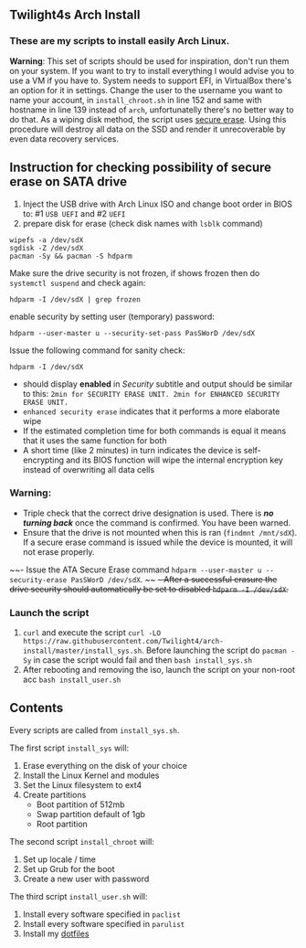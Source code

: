 ## Twilight4s Arch Install

### These are my scripts to install easily Arch Linux.
**Warning**: This set of scripts should be used for inspiration, don't run them on your system. If you want to try to install everything I would advise you to use a VM if you have to. System needs to support EFI, in VirtualBox there's an option for it in settings. Change the user to the username you want to name your account, in `install_chroot.sh` in line 152 and same with hostname in line 139 instead of `arch`, unfortunatelly there's no better way to do that. As a wiping disk method, the script uses [secure erase](https://wiki.archlinux.org/title/Solid_state_drive/Memory_cell_clearing). Using this procedure will destroy all data on the SSD and render it unrecoverable by even data recovery services.


## Instruction for checking possibility of secure erase on SATA drive
1. Inject the USB drive with Arch Linux ISO and change boot order in BIOS to: #1 `USB UEFI` and #2 `UEFI`
2. prepare disk for erase (check disk names with `lsblk` command)
```
wipefs -a /dev/sdX
sgdisk -Z /dev/sdX
pacman -Sy && pacman -S hdparm
```
Make sure the drive security is not frozen, if shows frozen then do `systemctl suspend` and check again:
```
hdparm -I /dev/sdX | grep frozen
```
enable security by setting user (temporary) password:
```
hdparm --user-master u --security-set-pass PasSWorD /dev/sdX
```
Issue the following command for sanity check:
```
hdparm -I /dev/sdX
```
- should display **enabled** in _Security_ subtitle and output should be similar to this:
`2min for SECURITY ERASE UNIT. 2min for ENHANCED SECURITY ERASE UNIT.`
- `enhanced security erase` indicates that it performs a more elaborate wipe
- If the estimated completion time for both commands is equal it means that it uses the same function for both
- A short time (like 2 minutes) in turn indicates the device is self-encrypting and its BIOS function will wipe the internal encryption key instead of overwriting all data cells

### Warning:
- Triple check that the correct drive designation is used. There is **_no turning back_** once the command is confirmed. You have been warned.
- Ensure that the drive is not mounted when this is ran (`findmnt /mnt/sdX`). If a secure erase command is issued while the device is mounted, it will not erase properly.

~~- Issue the ATA Secure Erase command `hdparm --user-master u --security-erase PasSWorD /dev/sdX`. ~~
~~- After a successful erasure the drive security should automatically be set to disabled `hdparm -I /dev/sdX`.~~

### Launch the script
1. `curl` and execute the script `curl -LO https://raw.githubusercontent.com/Twilight4/arch-install/master/install_sys.sh`. Before launching the script do `pacman -Sy` in case the script would fail and then `bash install_sys.sh`
2. After rebooting and removing the iso, launch the script on your non-root acc `bash install_user.sh`

## Contents
Every scripts are called from `install_sys.sh`.

The first script `install_sys` will:
1. Erase everything on the disk of your choice
2. Install the Linux Kernel and modules
3. Set the Linux filesystem to ext4
4. Create partitions
   - Boot partition of 512mb
   - Swap partition default of 1gb
   - Root partition

The second script `install_chroot` will:
1. Set up locale / time
2. Set up Grub for the boot
3. Create a new user with password

The third script `install_user.sh` will:
1. Install every software specified in `paclist`
2. Install every software specified in `parulist`
3. Install my [dotfiles](https://github.com/Twilight4/dotfiles)
